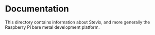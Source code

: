 Documentation
=============

This directory contains information about Stevix, and more generally the
Raspberry Pi bare metal development platform.
